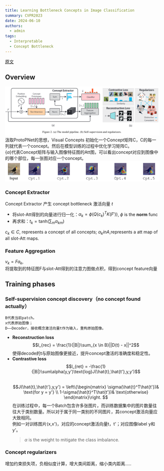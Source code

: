 ```yaml
---
title: Learning Bottleneck Concepts in Image Classification
summary: CVPR2023
date: 2024-06-10
authors:
  - admin
tags:
  - Interpretable
  - Concept Bottleneck
---
```

[原文](http://arxiv.org/abs/2304.10131)
## Overview

![Alt text](image.png)
汲取ProtoPNet的思想，Visual Concepts
初始化一个Concept矩阵C，C的每一列就代表一个concept。然后在模型训练的过程中优化学习矩阵C。   
{$\alpha$}代表Concept矩阵与输入图像特征图的Att图，可以看出concept对应到图像中的哪个部位，每一张图对应一个concept。   
![Alt text](image-1.png)
### Concept Extractor
Concept Extractor 产生 concept bottleneck 激活向量 *t*   
- 将slot-Att得到的向量进行归一化：$\alpha_k = \phi(Q(c_k)^TK(F'))$, $\phi$ is the **norm** func   
- 再求和：$t_k = \text{tanh}(\sum_m \alpha_{km})$   

$c_k \in C$, represents a concept of all concepts; $\alpha_k in A$,represents a att map of all slot-Att maps.


### Feature Aggregation

$v_k = Fa_k$,   
将提取到的特征图F与slot-Att得到的注意力图做点积，得到concept feature向量

## Training phases

### Self-supervision concept discovery（no concept found actually）
    B代表当前patch。
    x代表原始图像；   
    D——Decoder，接收概念激活向量t作为输入，重构原始图像。

 - **Reconstruction loss**
    $$l_{rec} = \frac{1}{|B|}\sum_{x \in B}||D(t) - x||^2$$
    使得decode的t与原始图像更接近，提升concept激活的准确度和稳定性。   
 - **Contrastive loss**
    $$l_{ret} = -\frac{1}{|B|}\sum\alpha(y,y')\text{log}J(\hat{t},\hat{t'},y,y')$$   
    $$J(\hat{t},\hat{t'},y,y') = \left\{\begin{matrix} 
            \sigma(\hat{t}^T\hat{t'})& \text{for y = y'} \\  
            1-\sigma(\hat{t}^T\hat{t'})& \text{otherwise}
            \end{matrix}\right. $$ 
    在训练过程中，每一个Batch包含许多张图片，而训练数据集中的图片数量往往大于类别数量。所以对于属于同一类别的不同图片，其concept激活向量应大致相同。   
    例如一对训练图片(x,x')，对应的concept激活向量t，t'；对应图像label y和y'。    
    > $\alpha$ is the weight to mitigate the class imbalance.   

### Concept regularizers
增加约束损失项，负相似度计算，增大类间距离，缩小类内距离.....


